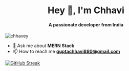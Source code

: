 <h1 align="center">Hey 👋, I'm Chhavi</h1>
<h4 align="center">A passionate developer from India</h4>

<p align="left"> <img src="https://komarev.com/ghpvc/?username=chhavey&style=flat&color=blue" alt="chhavey" /> </p>

<!-- <img align="right" src="https://media.giphy.com/media/v1.Y2lkPTc5MGI3NjExNDZsZ2N2amhnNTA2NzJodTduNGhuMDQwNHJkdTllcmhoYmg5emd5YSZlcD12MV9pbnRlcm5hbF9naWZfYnlfaWQmY3Q9Zw/6ib6KPmkeAjDTxMxij/giphy.gif" width="260" class="giphy-embed"></img> -->

- 💬 Ask me about **MERN Stack** </br>
- 📫 How to reach me **guptachhavi880@gmail.com**

<a href="https://git.io/streak-stats"><img src="https://github-readme-streak-stats.herokuapp.com?user=chhavey&theme=dark" alt="GitHub Streak" /></a>

<!--
**chhavey/chhavey** is a ✨ _special_ ✨ repository because its `README.md` (this file) appears on your GitHub profile.

Here are some ideas to get you started:

- 🔭 I’m currently working on ...
- 🌱 I’m currently learning ...
- 👯 I’m looking to collaborate on ...
- 🤔 I’m looking for help with ...
- 💬 Ask me about ...
- 📫 How to reach me: ...
- 😄 Pronouns: ...
- ⚡ Fun fact: ...
-->
